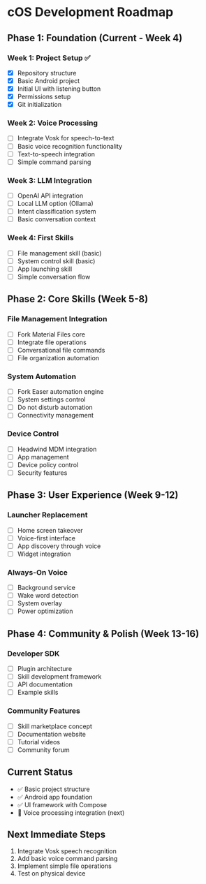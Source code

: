 # cOS Development Roadmap

## Phase 1: Foundation (Current - Week 4)

### Week 1: Project Setup ✅
- [x] Repository structure
- [x] Basic Android project
- [x] Initial UI with listening button
- [x] Permissions setup
- [x] Git initialization

### Week 2: Voice Processing
- [ ] Integrate Vosk for speech-to-text
- [ ] Basic voice recognition functionality
- [ ] Text-to-speech integration
- [ ] Simple command parsing

### Week 3: LLM Integration
- [ ] OpenAI API integration
- [ ] Local LLM option (Ollama)
- [ ] Intent classification system
- [ ] Basic conversation context

### Week 4: First Skills
- [ ] File management skill (basic)
- [ ] System control skill (basic)
- [ ] App launching skill
- [ ] Simple conversation flow

## Phase 2: Core Skills (Week 5-8)

### File Management Integration
- [ ] Fork Material Files core
- [ ] Integrate file operations
- [ ] Conversational file commands
- [ ] File organization automation

### System Automation
- [ ] Fork Easer automation engine
- [ ] System settings control
- [ ] Do not disturb automation
- [ ] Connectivity management

### Device Control
- [ ] Headwind MDM integration
- [ ] App management
- [ ] Device policy control
- [ ] Security features

## Phase 3: User Experience (Week 9-12)

### Launcher Replacement
- [ ] Home screen takeover
- [ ] Voice-first interface
- [ ] App discovery through voice
- [ ] Widget integration

### Always-On Voice
- [ ] Background service
- [ ] Wake word detection
- [ ] System overlay
- [ ] Power optimization

## Phase 4: Community & Polish (Week 13-16)

### Developer SDK
- [ ] Plugin architecture
- [ ] Skill development framework
- [ ] API documentation
- [ ] Example skills

### Community Features
- [ ] Skill marketplace concept
- [ ] Documentation website
- [ ] Tutorial videos
- [ ] Community forum

## Current Status
- ✅ Basic project structure
- ✅ Android app foundation
- ✅ UI framework with Compose
- 🔄 Voice processing integration (next)

## Next Immediate Steps
1. Integrate Vosk speech recognition
2. Add basic voice command parsing
3. Implement simple file operations
4. Test on physical device
